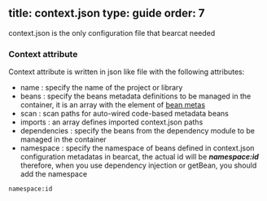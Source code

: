 title: context.json
type: guide
order: 7
---

context.json is the only configuration file that bearcat needed  

### Context attribute
Context attribute is written in json like file with the following attributes:   

* name : specify the name of the project or library  
* beans : specify the beans metadata definitions to be managed in the container, it is an array with the element of [bean metas](/guide/magic-javaScript-objects-in-details.html#Bean_attribute)
* scan : scan paths for auto-wired code-based metadata beans  
* imports : an array defines imported context.json paths  
* dependencies : specify the beans from the dependency module to be managed in the container  
* namespace : specify the namespace of beans defined in context.json configuration metadatas
in bearcat, the actual id will be ***namespace:id***  
therefore, when you use dependency injection or getBean, you should add the namespace  
```
namespace:id
```
